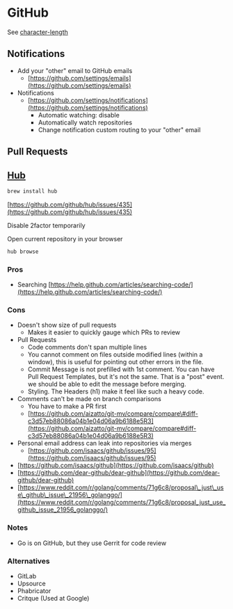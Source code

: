 # GitHub

See [character-length](https://github.com/aizatto/character-length)

## Notifications

* Add your "other" email to GitHub emails
  * [https://github.com/settings/emails](https://github.com/settings/emails)
* Notifications
  * [https://github.com/settings/notifications](https://github.com/settings/notifications)
    * Automatic watching: disable
    * Automatically watch repositories
    * Change notification custom routing to your "other" email

## Pull Requests

## [Hub](https://github.com/github/hub)

```bash
brew install hub
```

[https://github.com/github/hub/issues/435](https://github.com/github/hub/issues/435)

Disable 2factor temporarily

Open current repository in your browser

```bash
hub browse
```

### Pros

* Searching [https://help.github.com/articles/searching-code/](https://help.github.com/articles/searching-code/)

### Cons

* Doesn't show size of pull requests
  * Makes it easier to quickly gauge which PRs to review
* Pull Requests
  * Code comments don't span multiple lines
  * You cannot comment on files outside modified lines \(within a window\), this is useful for pointing out other errors in the file.
  * Commit Message is not prefilled with 1st comment. You can have Pull Request Templates, but it's not the same. That is a "post" event. we should be able to edit the message before merging.
  * Styling. The Headers \(h1\) make it feel like such a heavy code.
* Comments can't be made on branch comparisons
  * You have to make a PR first
  * [https://github.com/aizatto/git-mv/compare/compare\#diff-c3d57eb88086a04b1e04d06a9b6188e5R3](https://github.com/aizatto/git-mv/compare/compare#diff-c3d57eb88086a04b1e04d06a9b6188e5R3)
* Personal email address can leak into repositories via merges
  * [https://github.com/isaacs/github/issues/95](https://github.com/isaacs/github/issues/95)
* [https://github.com/isaacs/github](https://github.com/isaacs/github)
* [https://github.com/dear-github/dear-github](https://github.com/dear-github/dear-github)
* [https://www.reddit.com/r/golang/comments/71g6c8/proposal\_just\_use\_github\_issue\_21956\_golanggo/](https://www.reddit.com/r/golang/comments/71g6c8/proposal_just_use_github_issue_21956_golanggo/)

### Notes

* Go is on GitHub, but they use Gerrit for code review

### Alternatives

* GitLab
* Upsource
* Phabricator
* Critque \(Used at Google\)

